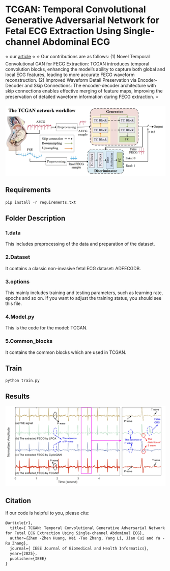 # TCGAN: Temporal Convolutional Generative Adversarial Network for Fetal ECG Extraction Using Single-channel Abdominal ECG

⭐ our [article](https://ieeexplore.ieee.org/document/10818591) ⭐ 
⭐ Our contributions are as follows: 
(1) Novel Temporal Convolutional GAN for FECG Extraction: TCGAN introduces temporal convolution blocks, enhancing the model’s ability to capture both global and local ECG features, leading to more accurate FECG waveform reconstruction.
(2) Improved Waveform Detail Preservation via Encoder-Decoder and Skip Connections: The encoder-decoder architecture with skip connections enables effective merging of feature maps, improving the preservation of detailed waveform information during FECG extraction.
⭐ 

![](./img/fig1.png)

## Requirements

```python
pip install -r requirements.txt
```
## Folder Description
### 1.data
This includes preprocessing of the data and preparation of the dataset.
### 2.Dataset
It contains a classic non-invasive fetal ECG dataset: ADFECGDB.
### 3.options
This mainly includes training and testing parameters, such as learning rate, epochs and so on. If you want to adjust the training status, you should see this file.
### 4.Model.py
This is the code for the model: TCGAN.
### 5.Common_blocks
It contains the common blocks which are used in TCGAN.


## Train
```
python train.py
```
## Results

![](./img/fig2.png)

## Citation
If our code is helpful to you, please cite:

```
@article{r1,
  title={ TCGAN: Temporal Convolutional Generative Adversarial Network for Fetal ECG Extraction Using Single-channel Abdominal ECG},
  author={Zhen -Zhen Huang, Wei -Tao Zhang, Yang Li, Jian Cui and Ya -Ru Zhang},
  journal={ IEEE Journal of Biomedical and Health Informatics},
  year={2025},
  publisher={IEEE}
}
```

